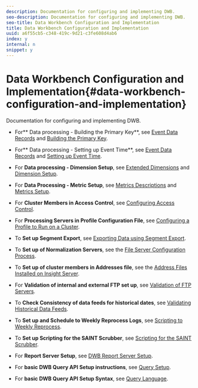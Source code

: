```yaml
---
description: Documentation for configuring and implementing DWB.
seo-description: Documentation for configuring and implementing DWB.
seo-title: Data Workbench Configuration and Implementation
title: Data Workbench Configuration and Implementation
uuid: a6f55cb5-c348-419c-9d21-c3fe608d4ab6
index: y
internal: n
snippet: y
---
```


# Data Workbench Configuration and Implementation{#data-workbench-configuration-and-implementation}

Documentation for configuring and implementing DWB.

* For** Data processing - Building the Primary Key**, see [Event Data Records](https://marketing.adobe.com/resources/help/en_US/insight/dataset/c_ev_data_rec_fields.html) and [Building the Primary Key](../../../home/dwb-implement-overview/dwb-implement-configure/dwb-implement-primary-key.md#concept-04e756573bf14d8e953a983e209290bd). 

* For** Data processing - Setting up Event Time**, see [Event Data Records](https://marketing.adobe.com/resources/help/en_US/insight/dataset/c_ev_data_rec_fields.html) and [Setting up Event Time](../../../home/dwb-implement-overview/dwb-implement-configure/dwb-implement-event-time.md#concept-7f84404b57e54d879411621660d20708). 

* For **Data processing - Dimension Setup**, see [Extended Dimensions](https://marketing.adobe.com/resources/help/en_US/insight/dataset/c_ex_dim.html) and [Dimension Setup](../../../home/dwb-implement-overview/dwb-implement-configure/dwb-implement-dim-setup.md#concept-cf6e1e55038042c3ac3ae5921316538f). 

* For **Data Processing - Metric Setup**, see [Metrics Descriptions](https://marketing.adobe.com/resources/help/en_US/reference/metrics.html) and [Metrics Setup](../../../home/dwb-implement-overview/dwb-implement-configure/dwb-implement-metric-setup.md#concept-f568a931db5b4b62b7b1e7827c7f7bf6).

* For **Cluster Members in Access Control**, see [Configuring Access Control](https://marketing.adobe.com/resources/help/en_US/insight/svrprod/c_config_acs_ctrl.html). 

* For **Processing Servers in Profile Configuration File**, see [Configuring a Profile to Run on a Cluster](https://marketing.adobe.com/resources/help/en_US/insight/svrprod/c_config_prof_run_clstr.html). 

* To **Set up Segment Export**, see [Exporting Data using Segment Export](https://marketing.adobe.com/resources/help/en_US/insight/client/c_exp_data_seg_exp.html). 

* To **Set up of Normalization Servers**, see the [File Server Configuration Process](https://marketing.adobe.com/resources/help/en_US/insight/dataset/c_file_svr_config_proc.html). 

* To **Set up of cluster members in Addresses file**, see the [Address Files Installed on Insight Server](https://marketing.adobe.com/resources/help/en_US/insight/svrprod/c_addr_file_inst.html).

* For **Validation of internal and external FTP set up**, see [Validation of FTP Servers](../../../home/dwb-implement-overview/dwb-implement-configure/dwb-implement-validation-ftp.md#concept-8b677e0581c1490ebfbefdbedaf28d54). 

* To **Check Consistency of data feeds for historical dates**, see [Validating Historical Data Feeds](../../../home/dwb-implement-overview/dwb-implement-configure/dwb-implement-datafeeds-historical.md#concept-03639f41b5944a018095b467e6a08b4b). 

* To **Set up and Schedule to Weekly Reprocess Logs**, see [Scripting to Weekly Reprocess](../../../home/dwb-implement-overview/dwb-implement-configure/dwb-implement-reprocess-scripting.md#concept-60529e12d6d94386a02c1c6fdedf0295). 

* To **Set up Scripting for the SAINT Scrubber**, see [Scripting for the SAINT Scrubber](../../../home/dwb-implement-overview/dwb-implement-configure/dwb-implement-saint-scripting.md#concept-8631931cd7f14d64a97c426f3bc7a076). 

* For **Report Server Setup**, see [DWB Report Server Setup](https://marketing.adobe.com/resources/help/en_US/insight/report/c_rpt_oview.html).

* For **basic DWB Query API Setup instructions**, see [Query Setup](../../../home/dwb-implement-overview/dwb-implement-configure/dwb-implement-query-api.md#concept-94a135c593fe47dcb2f1e06abab6c78b). 

* For **basic DWB Query API Setup Syntax**, see [Query Language](https://marketing.adobe.com/resources/help/en_US/insight/client/c_qry_lang_syntx.html).

